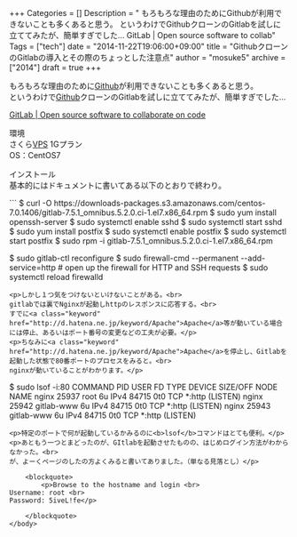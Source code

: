 +++
Categories = []
Description = " もろもろな理由のためにGithubが利用できないことも多くあると思う。 というわけでGithubクローンのGitlabを試しに立ててみたが、簡単すぎでした…  GitLab | Open source software to collab"
Tags = ["tech"]
date = "2014-11-22T19:06:00+09:00"
title = "GithubクローンのGitlabの導入とその際のちょっとした注意点"
author = "mosuke5"
archive = ["2014"]
draft = true
+++

<body>
<p>もろもろな理由のために<a class="keyword" href="http://d.hatena.ne.jp/keyword/Github">Github</a>が利用できないことも多くあると思う。<br>
というわけで<a class="keyword" href="http://d.hatena.ne.jp/keyword/Github">Github</a>クローンのGitlabを試しに立ててみたが、簡単すぎでした…</p>
<p><a href="https://about.gitlab.com/">GitLab | Open source software to collaborate on code</a></p>
<p>環境<br>
さくら<a class="keyword" href="http://d.hatena.ne.jp/keyword/VPS">VPS</a> 1Gプラン<br>
OS：CentOS7</p>
<p>インストール<br>
基本的にはドキュメントに書いてある以下のとおりで終わり。</p>
```
$ curl -O https://downloads-packages.s3.amazonaws.com/centos-7.0.1406/gitlab-7.5.1_omnibus.5.2.0.ci-1.el7.x86_64.rpm
$ sudo yum install openssh-server
$ sudo systemctl enable sshd
$ sudo systemctl start sshd
$ sudo yum install postfix
$ sudo systemctl enable postfix
$ sudo systemctl start postfix
$ sudo rpm -i gitlab-7.5.1_omnibus.5.2.0.ci-1.el7.x86_64.rpm

$ sudo gitlab-ctl reconfigure
$ sudo firewall-cmd --permanent --add-service=http # open up the firewall for HTTP and SSH requests
$ sudo systemctl reload firewalld 
```
<p>しかし１つ気をつけないといけないことがある。<br>
gitlabでは裏でNginxが起動しhttpのレスポンスに応答する。<br>
すでに<a class="keyword" href="http://d.hatena.ne.jp/keyword/Apache">Apache</a>等が動いている場合には停止、あるいはポート番号の変更などの工夫が必要。</p>
<p>ちなみに<a class="keyword" href="http://d.hatena.ne.jp/keyword/Apache">Apache</a>を停止し、Gitlabを起動した状態で80番ポートのプロセスをみると。<br>
nginxが動いていることがわかります。</p>
```
$ sudo lsof -i:80
COMMAND   PID       USER   FD   TYPE DEVICE SIZE/OFF NODE NAME
nginx   25937       root    6u  IPv4  84715      0t0  TCP *:http (LISTEN)
nginx   25942 gitlab-www    6u  IPv4  84715      0t0  TCP *:http (LISTEN)
nginx   25943 gitlab-www    6u  IPv4  84715      0t0  TCP *:http (LISTEN) 
```
<p>特定のポートで何が起動しているかみるのに<b>lsof</b>コマンドはとても便利。</p>
<p>あともう一つとまどったのが、GItlabを起動させたものの、はじめログイン方法がわからなかった。<br>
が、よーくページのしたの方よくみると書いてありました。（単なる見落とし）</p>

    <blockquote>
        <p>Browse to the hostname and login <br>
Username: root <br>
Password: 5iveL!fe</p>

    </blockquote>
</body>

